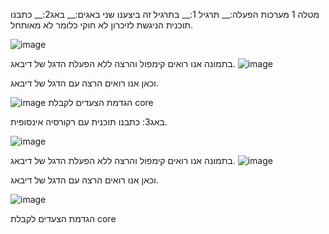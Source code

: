 מטלה 1 מערכות הפעלה:__
תרגיל 1:__
בתרגיל זה ביצענו שני באגים:__
באג2:__
כתבנו תוכנית הניגשת לזיכרון לא חוקי כלומר לא מאותחל.

![image](https://github.com/ron12120/OS1/assets/76705730/8097f3be-ec6f-4968-a2c5-2734e986d486)

בתמונה אנו רואים קימפול והרצה ללא הפעלת הדגל של דיבאג.
![image](https://github.com/ron12120/OS1/assets/76705730/4ae44c4d-49a7-4faf-8a6a-cd1c7906cfa1)

וכאן אנו רואים הרצה עם הדגל של דיבאג.

![image](https://github.com/ron12120/OS1/assets/76705730/199f06fc-ea4c-4150-b177-53d9e6f976f0)
הגדמת הצעדים  לקבלת core

באג3:
כתבנו תוכנית עם רקורסיה אינסופית.

![image](https://github.com/ron12120/OS1/assets/76705730/bd25ac0e-cf14-4ffc-8b7e-72ec391d2472)


בתמונה אנו רואים קימפול והרצה ללא הפעלת הדגל של דיבאג.
![image](https://github.com/ron12120/OS1/assets/76705730/7bdbe954-de71-4ab7-86fa-8c327ab2aad5)


וכאן אנו רואים הרצה עם הדגל של דיבאג.

![image](https://github.com/ron12120/OS1/assets/76705730/d52815da-b7f6-4f4e-95ac-2a0f71365d6e)

הגדמת הצעדים  לקבלת core


